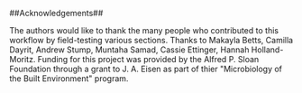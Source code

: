 ##Acknowledgements##

The authors would like to thank the many people who contributed to this workflow by field-testing various sections.  Thanks to Makayla Betts, Camilla Dayrit, Andrew Stump, Muntaha Samad, Cassie Ettinger, Hannah Holland-Moritz.  Funding for this project was provided by the Alfred P. Sloan Foundation through a grant to J. A. Eisen as part of thier "Microbiology of the Built Environment" program.